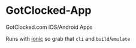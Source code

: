 GotClocked-App
==============

GotClocked.com iOS/Android Apps

Runs with [ionic](http://ionicframework.com/) so grab that `cli` and `build`/`emulate`